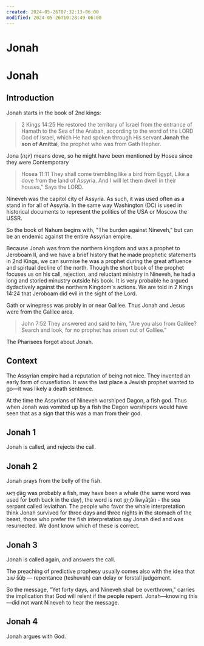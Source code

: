 ```yaml
---
created: 2024-05-26T07:32:13-06:00
modified: 2024-05-26T10:28:49-06:00
---
```


# Jonah

# Jonah


## Introduction 

Jonah starts in the book of 2nd kings:

> 2 Kings 14:25
He restored the territory of Israel from the entrance of Hamath to the Sea of the Arabah, according to the word of the LORD God of Israel, which He had spoken through His servant **Jonah the son of Amittai**, the prophet who was from Gath Hepher.

Jona (יוֹנָה) means dove, so he might have been mentioned by Hosea since they were Contemporary

> Hosea 11:11
They shall come trembling like a bird from Egypt,
Like a dove from the land of Assyria.
And I will let them dwell in their houses,"
Says the LORD.

Nineveh was the capitol city of Assyria. As such, it was used often as a stand in for all of Assyria. In the same way Washington (DC) is used in historical documents to represent the politics of the USA or Moscow the USSR.

So the book of Nahum begins with, "The burden against Nineveh," but can be an endemic against the entire Assyrian empire.

Because Jonah was from the northern kingdom and was a prophet to Jeroboam II, and we have a brief history that he made prophetic statements in 2nd Kings, we can surmise he was a prophet during the great affluence and spirtual decline of the north. Though the short book of the prophet focuses us on his call, rejection, and reluctant ministry in Nineveh, he had a long and storied minustry outside his book. It is very probable he argued dydactively against the northern Kingdom's actions. We are told in 2 Kings 14:24 that Jeroboam did evil in the sight of the Lord.

Gath or winepress was probly in or near Galilee. Thus Jonah and Jesus were from the Galilee area. 

> John 7:52
They answered and said to him, "Are you also from Galilee? Search and look, for no prophet has arisen out of Galilee."

The Pharisees forgot about Jonah. 

## Context

The Assyrian empire had a reputation of being not nice. They invented an early form of crusefixtion. It was the last place a Jewish prophet wanted to go—it was likely a death sentence. 

At the time the Assyrians of Nineveh worshiped Dagon, a fish god. Thus when Jonah was vomited up by a fish the Dagon worshipers would have seen that as a sign that this was a man from their god.

## Jonah 1
Jonah is called, and rejects the call.

## Jonah 2
Jonah prays from the belly of the fish.

דָּאג ḏâg̱ was probably a fish, may have been a whale (the same word was used for both back in the day), the word is not לִוְיָתָן liwyâṯân - the sea serpant called leviathan. The people who favor the whale interpretation think Jonah survived for three days and three nights in the stomach of the beast, those who prefer the fish interpretation say Jonah died and was resurrected. We dont know which of these is correct.

## Jonah 3
Jonah is called again, and answers the call.

The preaching of predictive prophesy usually comes also with the idea that שׁוּב šûḇ — repentance (teshuvah) can delay or forstall judgement. 

So the message, "Yet forty days, and Nineveh shall be overthrown," carries the implication that God will relent if the people repent. Jonah—knowing this—did not want Nineveh to hear the message.

## Jonah 4
Jonah argues with God.
